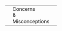 <table class="layout square-images">
	<tr>
		<td>
			<img data-src="img/power-lines.jpg" class="stretch">
		</td>
		<td rowspan="2" class="centered head3">
			Concerns<br>&amp;<br>Misconceptions
		</td>
		<td>
			<img data-src="img/robber.jpg" class="stretch">
		</td>
	</tr>
	<tr>
		<td>
			<img data-src="img/ponzi.jpg" class="stretch">
		</td>
		<td>
			<img data-src="img/tulip.jpg" class="stretch">
		</td>
	</tr>
</table>